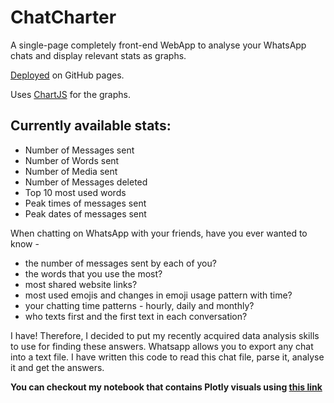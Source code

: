 # ChatCharter

A single-page completely front-end WebApp to analyse your WhatsApp chats and display relevant stats as graphs.  

[Deployed](https://gargaman001.github.io/WhatsApp-Chat-Analyser/) on GitHub pages.  

Uses [ChartJS](https://www.chartjs.org/) for the graphs.  

## Currently available stats:
- Number of Messages sent
- Number of Words sent
- Number of Media sent
- Number of Messages deleted
- Top 10 most used words
- Peak times of messages sent
- Peak dates of messages sent


When chatting on WhatsApp with your friends, have you ever wanted to know -

  - the number of messages sent by each of you?
  - the words that you use the most?
  - most shared website links?
  - most used emojis and changes in emoji usage pattern with time?
  - your chatting time patterns - hourly, daily and monthly?
  - who texts first and the first text in each conversation?
  
I have! Therefore, I decided to put my recently acquired data analysis skills to use for finding these answers.
Whatsapp allows you to export any chat into a text file. I have written this code to read this chat file, parse it, analyse it and get the answers.

**You can checkout my notebook that contains Plotly visuals using [this link](https://nbviewer.org/github/gargaman001/WhatsApp-Chat-Analyser/blob/main/WhatsApp-Chat-Analyser.ipynb)**

